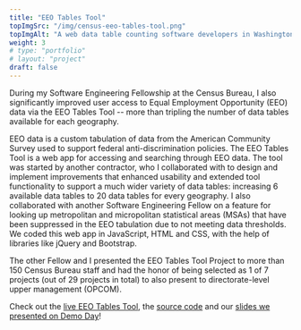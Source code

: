 ```yaml
---
title: "EEO Tables Tool"
topImgSrc: "/img/census-eeo-tables-tool.png"
topImgAlt: "A web data table counting software developers in Washington by sex & race/ethnicity."
weight: 3
# type: "portfolio"
# layout: "project"
draft: false
---
```


During my Software Engineering Fellowship at the Census Bureau, I also significantly improved user access to Equal Employment Opportunity (EEO) data via the EEO Tables Tool -- more than tripling the number of data tables available for each geography.

EEO data is a custom tabulation of data from the American Community Survey used to support federal anti-discrimination policies. The EEO Tables Tool is a web app for accessing and searching through EEO data. The tool was started by another contractor, who I collaborated with to design and implement improvements that enhanced usability and extended tool functionality to support a much wider variety of data tables: increasing 6 available data tables to 20 data tables for every geography. I also collaborated with another Software Engineering Fellow on a feature for looking up metropolitan and micropolitan statistical areas (MSAs) that have been suppressed in the EEO tabulation due to not meeting data thresholds. We coded this web app in JavaScript, HTML and CSS, with the help of libraries like jQuery and Bootstrap.

The other Fellow and I presented the EEO Tables Tool Project to more than 150 Census Bureau staff and had the honor of being selected as 1 of 7 projects (out of 29 projects in total) to also present to directorate-level upper management (OPCOM).

Check out the [live EEO Tables Tool](https://www.census.gov/acs/www/data/eeo-data/eeo-tables-2018/index.php), the [source code]( https://github.com/kmxtaylor/EEO_Civic_Fellows_2021) and our [slides we presented on Demo Day](https://docs.google.com/presentation/d/1E4-zP7xNuYMfjhejYge3DN5VicH4MUFZ/edit?usp=drive_link&ouid=108929814109075199821&rtpof=true&sd=true)!
